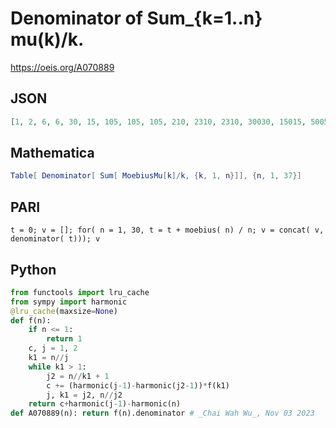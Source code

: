 # Denominator of Sum\_\{k\=1\.\.n\} mu\(k\)/k\.
https://oeis.org/A070889
## JSON
```JSON
[1, 2, 6, 6, 30, 15, 105, 105, 105, 210, 2310, 2310, 30030, 15015, 5005, 5005, 85085, 85085, 1616615, 1616615, 4849845, 9699690, 223092870, 223092870, 223092870, 111546435, 111546435, 111546435, 3234846615, 2156564410, 66853496710]
```
## Mathematica
```Mathematica
Table[ Denominator[ Sum[ MoebiusMu[k]/k, {k, 1, n}]], {n, 1, 37}]
```
## PARI
```PARI
t = 0; v = []; for( n = 1, 30, t = t + moebius( n) / n; v = concat( v, denominator( t))); v
```
## Python
```Python
from functools import lru_cache
from sympy import harmonic
@lru_cache(maxsize=None)
def f(n):
    if n <= 1:
        return 1
    c, j = 1, 2
    k1 = n//j
    while k1 > 1:
        j2 = n//k1 + 1
        c += (harmonic(j-1)-harmonic(j2-1))*f(k1)
        j, k1 = j2, n//j2
    return c+harmonic(j-1)-harmonic(n)
def A070889(n): return f(n).denominator # _Chai Wah Wu_, Nov 03 2023
```
